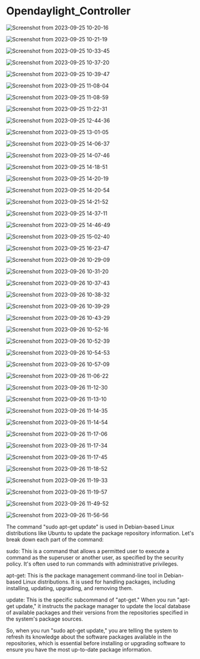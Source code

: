 # Opendaylight_Controller

![Screenshot from 2023-09-25 10-20-16](https://github.com/C191068/Khatami_Opendaylight/assets/89090776/04aae1d2-d19c-439d-aab2-89752f01e995)

![Screenshot from 2023-09-25 10-21-19](https://github.com/C191068/Khatami_Opendaylight/assets/89090776/aa97e7ef-dc61-4509-a08d-ed33c8dcbc6f)

![Screenshot from 2023-09-25 10-33-45](https://github.com/C191068/Khatami_Opendaylight/assets/89090776/6f8331a7-c7fe-4378-bcc4-73e297a99bbf)

![Screenshot from 2023-09-25 10-37-20](https://github.com/C191068/Khatami_Opendaylight/assets/89090776/fff7d87c-fbe0-4c4b-adbb-5a137004d31c)

![Screenshot from 2023-09-25 10-39-47](https://github.com/C191068/Khatami_Opendaylight/assets/89090776/a8d18b00-4e2e-4930-9992-fdc6119f07a8)

![Screenshot from 2023-09-25 11-08-04](https://github.com/C191068/Khatami_Opendaylight/assets/89090776/ecfa4cea-f839-4e10-bb74-682030b502b5)

![Screenshot from 2023-09-25 11-08-59](https://github.com/C191068/Khatami_Opendaylight/assets/89090776/872570a0-7305-419e-8829-a2ee30aee83e)

![Screenshot from 2023-09-25 11-22-31](https://github.com/C191068/Khatami_Opendaylight/assets/89090776/02a039a5-1bfe-4d14-a1e4-19cd5fa988bf)

![Screenshot from 2023-09-25 12-44-36](https://github.com/C191068/Khatami_Opendaylight/assets/89090776/2ede9eae-442d-4bfc-bda4-319e1a0bce61)

![Screenshot from 2023-09-25 13-01-05](https://github.com/C191068/Khatami_Opendaylight/assets/89090776/e4f8bc6c-512b-4b16-860a-009ce3e589ff)

![Screenshot from 2023-09-25 14-06-37](https://github.com/C191068/Khatami_Opendaylight/assets/89090776/c506549b-fda5-4d1b-b49c-8c5ecbb9d576)

![Screenshot from 2023-09-25 14-07-46](https://github.com/C191068/Khatami_Opendaylight/assets/89090776/be53bbbf-40a2-4a81-9f12-50511a88021a)

![Screenshot from 2023-09-25 14-18-51](https://github.com/C191068/Khatami_Opendaylight/assets/89090776/69c08be6-1718-4e44-895c-b4cd90cf46fe)

![Screenshot from 2023-09-25 14-20-19](https://github.com/C191068/Khatami_Opendaylight/assets/89090776/a0de16e3-195a-410b-825d-fc9910d2c74d)

![Screenshot from 2023-09-25 14-20-54](https://github.com/C191068/Khatami_Opendaylight/assets/89090776/79db7172-7c0d-46f4-8dbf-c341e6dcc8f2)

![Screenshot from 2023-09-25 14-21-52](https://github.com/C191068/Khatami_Opendaylight/assets/89090776/79509dbf-6814-4945-bc37-9843c538e77e)

![Screenshot from 2023-09-25 14-37-11](https://github.com/C191068/Khatami_Opendaylight/assets/89090776/ea746934-5b3e-46ab-8fe6-5c55f50012ff)

![Screenshot from 2023-09-25 14-46-49](https://github.com/C191068/Khatami_Opendaylight/assets/89090776/5d69b90e-cd4b-4317-a039-a1493a924516)

![Screenshot from 2023-09-25 15-02-40](https://github.com/C191068/Khatami_Opendaylight/assets/89090776/f3e62315-9fb1-41ff-934b-36662b64d403)

![Screenshot from 2023-09-25 16-23-47](https://github.com/C191068/Khatami_Opendaylight/assets/89090776/b4356b1a-2fc9-4e74-be3b-f43033abfd99)

![Screenshot from 2023-09-26 10-29-09](https://github.com/C191068/Khatami_Opendaylight/assets/89090776/0c0a129c-458d-424f-a276-e05fa34b9d7b)

![Screenshot from 2023-09-26 10-31-20](https://github.com/C191068/Khatami_Opendaylight/assets/89090776/dbf20153-82e5-45e5-9bfc-88f5ef65b24d)

![Screenshot from 2023-09-26 10-37-43](https://github.com/C191068/Khatami_Opendaylight/assets/89090776/1ae2b12d-a27a-490e-8d35-2c5e96c181ed)

![Screenshot from 2023-09-26 10-38-32](https://github.com/C191068/Khatami_Opendaylight/assets/89090776/5a6e2ea8-a6ba-45f8-8fff-0ac26ad85be9)

![Screenshot from 2023-09-26 10-39-29](https://github.com/C191068/Khatami_Opendaylight/assets/89090776/a9651475-19f2-4087-9496-b3b582b8d2b6)

![Screenshot from 2023-09-26 10-43-29](https://github.com/C191068/Khatami_Opendaylight/assets/89090776/cf9c8dc2-f56d-4c68-ae62-9325427e56ca)

![Screenshot from 2023-09-26 10-52-16](https://github.com/C191068/Khatami_Opendaylight/assets/89090776/1e738d70-4270-409d-9015-43f69f1e981c)

![Screenshot from 2023-09-26 10-52-39](https://github.com/C191068/Khatami_Opendaylight/assets/89090776/b832bc0c-6d67-48c1-a6ab-238405840dc7)

![Screenshot from 2023-09-26 10-54-53](https://github.com/C191068/Khatami_Opendaylight/assets/89090776/a711cb1c-5ff0-446b-aa58-9ac7acf72d7b)

![Screenshot from 2023-09-26 10-57-09](https://github.com/C191068/Khatami_Opendaylight/assets/89090776/b5fe737f-025d-4783-8a65-14474c4d2460)

![Screenshot from 2023-09-26 11-06-22](https://github.com/C191068/Khatami_Opendaylight/assets/89090776/ee4aee2c-6274-4c49-9275-246a5e4708de)

![Screenshot from 2023-09-26 11-12-30](https://github.com/C191068/Khatami_Opendaylight/assets/89090776/d098819a-fb21-4878-bda6-bca271546dda)

![Screenshot from 2023-09-26 11-13-10](https://github.com/C191068/Khatami_Opendaylight/assets/89090776/a6009a39-a0ca-413b-80ae-1ba61b2b058f)

![Screenshot from 2023-09-26 11-14-35](https://github.com/C191068/Khatami_Opendaylight/assets/89090776/50baaba0-96c3-4970-983e-6ee2f94a554c)

![Screenshot from 2023-09-26 11-14-54](https://github.com/C191068/Khatami_Opendaylight/assets/89090776/7ba8b439-e2c4-46e9-a1e1-4abfc7b86ed0)

![Screenshot from 2023-09-26 11-17-06](https://github.com/C191068/Khatami_Opendaylight/assets/89090776/b14b06cd-e258-402c-be10-4821ed4c48cc)

![Screenshot from 2023-09-26 11-17-34](https://github.com/C191068/Khatami_Opendaylight/assets/89090776/8f842236-3bad-4a76-bc89-0ed246e8cf1c)

![Screenshot from 2023-09-26 11-17-45](https://github.com/C191068/Khatami_Opendaylight/assets/89090776/1ed687da-c229-4c9c-a760-d7ccda36cd9f)

![Screenshot from 2023-09-26 11-18-52](https://github.com/C191068/Khatami_Opendaylight/assets/89090776/f5324c2c-20a4-44f0-a29e-dfcd27029c7b)

![Screenshot from 2023-09-26 11-19-33](https://github.com/C191068/Khatami_Opendaylight/assets/89090776/4dcdfb01-a57b-4749-a576-805c86dc11a2)

![Screenshot from 2023-09-26 11-19-57](https://github.com/C191068/Khatami_Opendaylight/assets/89090776/de353cb3-7ae5-43fa-876f-d25695068c63)

![Screenshot from 2023-09-26 11-49-52](https://github.com/C191068/Khatami_Opendaylight/assets/89090776/a569352c-7fc3-46d2-b1a7-2a86f06e7a7f)

![Screenshot from 2023-09-26 11-56-56](https://github.com/C191068/Khatami_Opendaylight/assets/89090776/920cc37d-11ba-4770-8b90-e8d7dbac0048)




 The command "sudo apt-get update" is used in Debian-based Linux distributions like Ubuntu to update the package repository information. Let's break down each part of the command:

sudo: This is a command that allows a permitted user to execute a command as the superuser or another user, as specified by the security policy. It's often used to run commands with administrative privileges.

apt-get: This is the package management command-line tool in Debian-based Linux distributions. It is used for handling packages, including installing, updating, upgrading, and removing them.

update: This is the specific subcommand of "apt-get." When you run "apt-get update," it instructs the package manager to update the local database of available packages and their versions from the repositories specified in the system's package sources.

So, when you run "sudo apt-get update," you are telling the system to refresh its knowledge about the software packages available in the repositories, which is essential before installing or upgrading software to ensure you have the most up-to-date package information.














































